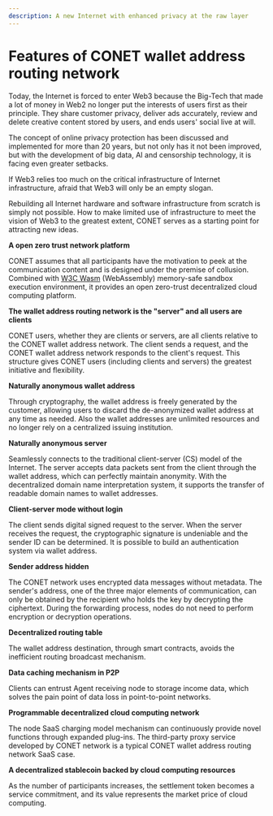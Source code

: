 ```yaml
---
description: A new Internet with enhanced privacy at the raw layer
---
```


# Features of CONET wallet address routing network

Today, the Internet is forced to enter Web3 because the Big-Tech that made a lot of money in Web2 no longer put the interests of users first as their principle. They share customer privacy, deliver ads accurately, review and delete creative content stored by users, and ends users' social live at will.

The concept of online privacy protection has been discussed and implemented for more than 20 years, but not only has it not been improved, but with the development of big data, AI and censorship technology, it is facing even greater setbacks.

If Web3 relies too much on the critical infrastructure of Internet infrastructure, afraid that Web3 will only be an empty slogan.

Rebuilding all Internet hardware and software infrastructure from scratch is simply not possible. How to make limited use of infrastructure to meet the vision of Web3 to the greatest extent, CONET serves as a starting point for attracting new ideas.

**A open zero trust network platform**

CONET assumes that all participants have the motivation to peek at the communication content and is designed under the premise of collusion. Combined with [W3C Wasm](https://www.w3.org/groups/wg/wasm/) (WebAssembly) memory-safe sandbox execution environment, it provides an open zero-trust decentralized cloud computing platform.

**The wallet address routing network is the "server" and all users are clients**

CONET users, whether they are clients or servers, are all clients relative to the CONET wallet address network. The client sends a request, and the CONET wallet address network responds to the client's request. This structure gives CONET users (including clients and servers) the greatest initiative and flexibility.

**Naturally anonymous wallet address**

Through cryptography, the wallet address is freely generated by the customer, allowing users to discard the de-anonymized wallet address at any time as needed. Also the wallet addresses are  unlimited resources and no longer rely on a centralized issuing institution.

**Naturally anonymous server**

Seamlessly connects to the traditional client-server (CS) model of the Internet. The server accepts data packets sent from the client through the wallet address, which can perfectly maintain anonymity. With the decentralized domain name interpretation system, it supports the transfer of readable domain names to wallet addresses.

**Client-server mode without login**

The client sends digital signed request to the server. When the server receives the request, the cryptographic signature is undeniable and the sender ID can be determined. It is possible to build an authentication system via wallet address.

**Sender address hidden**

The CONET network uses encrypted data messages without metadata. The sender's address, one of the three major elements of communication, can only be obtained by the recipient who holds the key by decrypting the ciphertext. During the forwarding process, nodes do not need to perform encryption or decryption operations.

**Decentralized routing table**

The wallet address destination, through smart contracts, avoids the inefficient routing broadcast mechanism.

**Data caching mechanism in P2P**

Clients can entrust Agent receiving node to storage income data, which solves the pain point of data loss in point-to-point networks.

**Programmable decentralized cloud computing network**

The node SaaS charging model mechanism can continuously provide novel functions through expanded plug-ins. The third-party proxy service developed by CONET network is a typical CONET wallet address routing network SaaS case.

**A decentralized stablecoin backed by cloud computing resources**

As the number of participants increases, the settlement token becomes a service commitment, and its value represents the market price of cloud computing.
